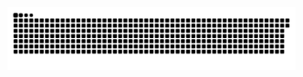 <picture>
  <source media="(prefers-color-scheme: dark)" srcset="https://raw.githubusercontent.com/MarineHakobyan/MarineHakobyan/66c42ea163523daa672bff4b92853b9435e4d277/github-contribution-grid-snake-dark.svg" />
  <source media="(prefers-color-scheme: light)" srcset="https://raw.githubusercontent.com/MarineHakobyan/MarineHakobyan/66c42ea163523daa672bff4b92853b9435e4d277/github-contribution-grid-snake.svg" />
  <img alt="github-snake" src="https://raw.githubusercontent.com/MarineHakobyan/MarineHakobyan/66c42ea163523daa672bff4b92853b9435e4d277/github-contribution-grid-snake-dark.svg" />
</picture>
